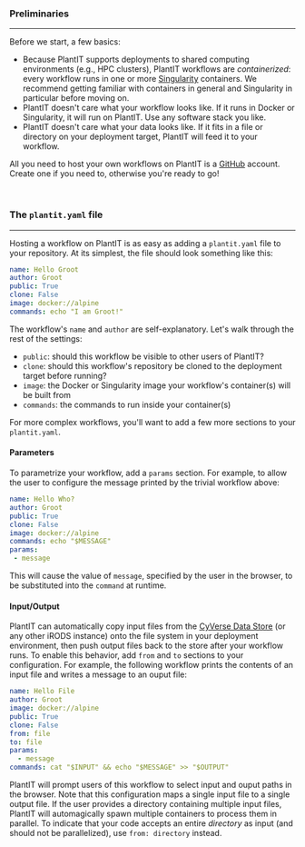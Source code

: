 ### Preliminaries

---

Before we start, a few basics:

- Because PlantIT supports deployments to shared computing environments (e.g., HPC clusters), PlantIT workflows are *containerized*: every workflow runs in one or more [Singularity](https://sylabs.io/singularity/) containers. We recommend getting familiar with containers in general and Singularity in particular before moving on.
- PlantIT doesn't care what your workflow looks like. If it runs in Docker or Singularity, it will run on PlantIT. Use any software stack you like.
- PlantIT doesn't care what your data looks like. If it fits in a file or directory on your deployment target, PlantIT will feed it to your workflow.

All you need to host your own workflows on PlantIT is a [GitHub](https://github.com/) account. Create one if you need to, otherwise you're ready to go!

<br>

### The `plantit.yaml` file

---

Hosting a workflow on PlantIT is as easy as adding a `plantit.yaml` file to your repository. At its simplest, the file should look something like this:

```yaml
name: Hello Groot
author: Groot
public: True
clone: False
image: docker://alpine
commands: echo "I am Groot!"
```

The workflow's `name` and `author` are self-explanatory. Let's walk through the rest of the settings:

- `public`: should this workflow be visible to other users of PlantIT?
- `clone`: should this workflow's repository be cloned to the deployment target before running?
- `image`: the Docker or Singularity image your workflow's container(s) will be built from
- `commands`: the commands to run inside your container(s)

For more complex workflows, you'll want to add a few more sections to your `plantit.yaml`.

#### Parameters

To parametrize your workflow, add a `params` section. For example, to allow the user to configure the message printed by the trivial workflow above:

```yaml
name: Hello Who?
author: Groot
public: True
clone: False
image: docker://alpine
commands: echo "$MESSAGE"
params:
 - message
```

This will cause the value of `message`, specified by the user in the browser, to be substituted into the `command` at runtime.

#### Input/Output

PlantIT can automatically copy input files from the [CyVerse Data Store](https://www.cyverse.org/data-store) (or any other iRODS instance) onto the file system in your deployment environment, then push output files back to the store after your workflow runs. To enable this behavior, add `from` and `to` sections to your configuration. For example, the following workflow prints the contents of an input file and writes a message to an ouput file:

```yaml
name: Hello File
author: Groot
image: docker://alpine
public: True
clone: False
from: file
to: file
params:
  - message
commands: cat "$INPUT" && echo "$MESSAGE" >> "$OUTPUT"
```

PlantIT will prompt users of this workflow to select input and ouput paths in the browser. Note that this configuration maps a single input file to a single output file. If the user provides a directory containing multiple input files, PlantIT will automagically spawn multiple containers to process them in parallel. To indicate that your code accepts an entire *directory* as input (and should not be parallelized), use `from: directory` instead.